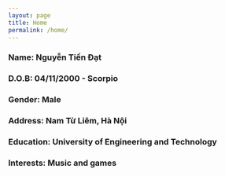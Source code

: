```yaml
---
layout: page
title: Home
permalink: /home/
---
```

### Name: Nguyễn Tiến Đạt
### D.O.B: 04/11/2000 - Scorpio
### Gender: Male
### Address: Nam Từ Liêm, Hà Nội
### Education: University of Engineering and Technology
### Interests: Music and games
